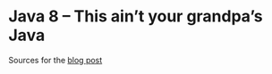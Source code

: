 Java 8 – This ain’t your grandpa’s Java
=======================================

Sources for the [blog post](http://aruld.info/java-8-this-aint-your-grandpas-java/)